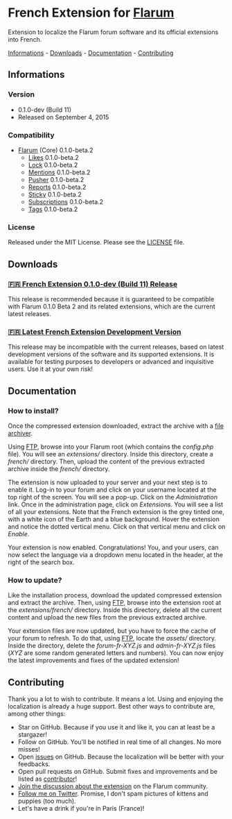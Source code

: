 # French Extension for [Flarum](http://flarum.org/)

Extension to localize the Flarum forum software and its official extensions into French.

[Informations](https://github.com/maelsoucaze/flarum#informations) - [Downloads](https://github.com/maelsoucaze/flarum#downloads) - [Documentation](https://github.com/maelsoucaze/flarum#documentation) - [Contributing](https://github.com/maelsoucaze/flarum#contributing)

## Informations

### Version

- 0.1.0-dev (Build 11)
- Released on September 4, 2015

### Compatibility

- [Flarum](https://github.com/flarum/core) (Core) 0.1.0-beta.2
	- [Likes](https://github.com/flarum/likes) 0.1.0-beta.2
	- [Lock](https://github.com/flarum/lock) 0.1.0-beta.2
	- [Mentions](https://github.com/flarum/mentions) 0.1.0-beta.2
	- [Pusher](https://github.com/flarum/pusher) 0.1.0-beta.2
	- [Reports](https://github.com/flarum/reports) 0.1.0-beta.2
	- [Sticky](https://github.com/flarum/sticky) 0.1.0-beta.2
	- [Subscriptions](https://github.com/flarum/subscriptions) 0.1.0-beta.2
	- [Tags](https://github.com/flarum/tags) 0.1.0-beta.2

### License

Released under the MIT License. Please see the [LICENSE](https://github.com/maelsoucaze/flarum/blob/master/LICENSE) file.

## Downloads

### [:fr: French Extension 0.1.0-dev (Build 11) Release](https://github.com/maelsoucaze/flarum/releases/tag/0.1.0-dev-build.11)

This release is recommended because it is guaranteed to be compatible with Flarum 0.1.0 Beta 2 and its related extensions, which are the current latest releases.

### [:fr: Latest French Extension Development Version](https://github.com/maelsoucaze/flarum/archive/master.zip)

This release may be incompatible with the current releases, based on latest development versions of the software and its supported extensions. It is available for testing purposes to developers or advanced and inquisitive users. Use it at your own risk!

## Documentation

### How to install?

Once the compressed extension downloaded, extract the archive with a [file archiver](https://en.wikipedia.org/wiki/Comparison_of_file_archivers).

Using [FTP](http://en.wikipedia.org/wiki/File_Transfer_Protocol), browse into your Flarum root (which contains the *config.php* file). You will see an *extensions/* directory. Inside this directory, create a *french/* directory. Then, upload the content of the previous extracted archive inside the *french/* directory.

The extension is now uploaded to your server and your next step is to enable it. Log-in to your forum and click on your username located at the top right of the screen. You will see a pop-up. Click on the *Administration* link. Once in the administration page, click on *Extensions*. You will see a list of all your extensions. Note that the French extension is the grey tinted one, with a white icon of the Earth and a blue background. Hover the extension and notice the dotted vertical menu. Click on that vertical menu and click on *Enable*.

Your extension is now enabled. Congratulations! You, and your users, can now select the language via a dropdown menu located in the header, at the right of the search box.

### How to update?

Like the installation process, download the updated compressed extension and extract the archive. Then, using [FTP](http://en.wikipedia.org/wiki/File_Transfer_Protocol), browse into the extension root at the *extensions/french/* directory. Inside this directory, delete all the current content and upload the new files from the previous extracted archive.

Your extension files are now updated, but you have to force the cache of your forum to refresh. To do that, using [FTP](http://en.wikipedia.org/wiki/File_Transfer_Protocol), locate the *assets/* directory. Inside the directory, delete the *forum-fr-XYZ.js* and *admin-fr-XYZ.js* files (*XYZ* are some random generated letters and numbers). You can now enjoy the latest improvements and fixes of the updated extension!

## Contributing

Thank you a lot to wish to contribute. It means a lot. Using and enjoying the localization is already a huge support. Best other ways to contribute are, among other things:

- Star on GitHub. Because if you use it and like it, you can at least be a stargazer!
- Follow on GitHub. You'll be notified in real time of all changes. No more misses!
- Open [issues](https://github.com/maelsoucaze/flarum/issues) on GitHub. Because the localization will be better with your feedbacks.
- Open pull requests on GitHub. Submit fixes and improvements and be listed as [contributor](https://github.com/maelsoucaze/flarum/graphs/contributors)!
- [Join the discussion about the extension](http://discuss.flarum.org/d/615-french-extension-to-localize-flarum-and-its-extensions) on the Flarum community.
- [Follow me on Twitter](https://twitter.com/maelsoucaze). Promise, I don't spam pictures of kittens and puppies (too much).
- Let's have a drink if you're in Paris (France)!
